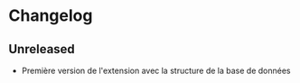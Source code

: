 # Changelog

## Unreleased

* Première version de l'extension avec la structure de la base de données
